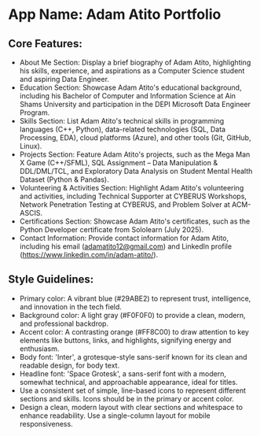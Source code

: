 # **App Name**: Adam Atito Portfolio

## Core Features:

- About Me Section: Display a brief biography of Adam Atito, highlighting his skills, experience, and aspirations as a Computer Science student and aspiring Data Engineer.
- Education Section: Showcase Adam Atito's educational background, including his Bachelor of Computer and Information Science at Ain Shams University and participation in the DEPI Microsoft Data Engineer Program.
- Skills Section: List Adam Atito's technical skills in programming languages (C++, Python), data-related technologies (SQL, Data Processing, EDA), cloud platforms (Azure), and other tools (Git, GitHub, Linux).
- Projects Section: Feature Adam Atito's projects, such as the Mega Man X Game (C++/SFML), SQL Assignment – Data Manipulation & DDL/DML/TCL, and Exploratory Data Analysis on Student Mental Health Dataset (Python & Pandas).
- Volunteering & Activities Section: Highlight Adam Atito's volunteering and activities, including Technical Supporter at CYBERUS Workshops, Network Penetration Testing at CYBERUS, and Problem Solver at ACM-ASCIS.
- Certifications Section: Showcase Adam Atito's certificates, such as the Python Developer certificate from Sololearn (July 2025).
- Contact Information: Provide contact information for Adam Atito, including his email (adamatito12@gmail.com) and LinkedIn profile (https://www.linkedin.com/in/adam-atito/).

## Style Guidelines:

- Primary color: A vibrant blue (#29ABE2) to represent trust, intelligence, and innovation in the tech field.
- Background color: A light gray (#F0F0F0) to provide a clean, modern, and professional backdrop.
- Accent color: A contrasting orange (#FF8C00) to draw attention to key elements like buttons, links, and highlights, signifying energy and enthusiasm.
- Body font: 'Inter', a grotesque-style sans-serif known for its clean and readable design, for body text.
- Headline font: 'Space Grotesk', a sans-serif font with a modern, somewhat technical, and approachable appearance, ideal for titles.
- Use a consistent set of simple, line-based icons to represent different sections and skills. Icons should be in the primary or accent color.
- Design a clean, modern layout with clear sections and whitespace to enhance readability. Use a single-column layout for mobile responsiveness.